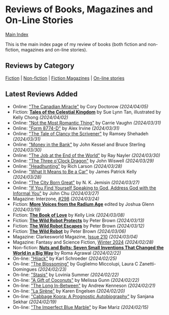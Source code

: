 # Reviews of Books, Magazines and On-Line Stories

[Main Index](../README.md)

This is the main index page of my review of books (both fiction and non-fiction, magazines and on-line stories).

## Reviews by Category

[Fiction](fiction/README.md) | [Non-fiction](nonfiction/README.md) | [Fiction Magazines](magazines/README.md) | [On-line stories](online/README.md)

## Latest Reviews Added
- Online: ["The Canadian Miracle"](online/2024/20240405-CanadianMiracle.md) by Cory Doctorow *(2024/04/05)*
- Fiction: [**Tales of the Celestial Kingdom**](fiction/2024/20240402-TalesCelestialKingdom.md) by Sue Lynn Tan, illustrated by Kelly Chong *(2024/04/02)*
- Online: ["Not the Most Romantic Thing"](online/2024/20240331-NotMostRomanticThing.md) by Carrie Vaughn *(2024/03/31)*
- Online: ["Form 8774-D"](online/2024/20240331-Form8774D.md) by Alex Irvine *(2024/03/31)*
- Online: ["The Tale of Clancy the Scrivener"](online/2024/20240331-ClancyScrivener.md) by Ramsey Shehadeh *(2024/03/31)*
- Online: ["Money in the Bank"](online/2024/20240330-MoneyBank.md) by John Kessel and Bruce Sterling *(2024/03/30)*
- Online: ["The Job at the End of the World"](online/2024/20240330-JobEndWorld.md) by Ray Nayler *(2024/03/30)*
- Online: ["The Three o'Clock Dragon"](online/2024/20240329-ThreeOClockDragon.md) by John Wiswell *(2024/03/29)*
- Online: ["Headhunting"](online/2024/20240328-Headhunting.md) by Rich Larson *(2024/03/28)*
- Online: ["What It Means to Be a Car"](online/2024/20240328-MeansToBeACar.md) by James Patrick Kelly *(2024/03/28)*
- Online: ["The City Born Great"](online/2024/20240327-CityBornGreat.md) by N. K. Jemisin *(2024/03/27)*
- Online: ["If You Find Yourself Speaking to God, Address God with the Informal You"](online/2024/20240327-SpeakingToGodInformalYou.md) by John Chu *(2024/03/27)*
- Magazine: Interzone, [#298](magazines/Interzone/20240324-Interzone298.md) *(2024/03/24)*
- Fiction: [**More Voices from the Radium Age**](fiction/2024/20240319-MoveVoicesRadiumAge.md) edited by Joshua Glenn *(2024/03/19)*
- Fiction: [**The Book of Love**](fiction/2024/20240308-BookLove.md) by Kelly Link *(2024/03/08)*
- Fiction: [**The Wild Robot Protects**](fiction/2024/20240313-WildRobotProtects.md) by Peter Brown *(2024/03/13)*
- Fiction: [**The Wild Robot Escapes**](fiction/2024/20240312-WildRobotEscapes.md) by Peter Brown *(2024/03/12)*
- Fiction: [**The Wild Robot**](fiction/2024/20240306-WildRobot.md) by Peter Brown *(2024/03/06)*
- Magazine: Clarkesworld Magazine, [Issue 210](magazines/Clarkesworld/20240304-Clarkesworld210.md) *(2024/03/04)*
- Magazine: Fantasy and Science Fiction, [Winter 2024](magazines/FantasyAndScienceFiction/20240228-FSF202401.md) *(2024/02/28)*
- Non-fiction: [**Nuts and Bolts: Seven Small Inventions That Changed the World in a Big Way**](nonfiction/2024/20240222-NutsBolts.md) by Roma Agrawal *(2024/02/22)*
- On-line: ["Hijack"](online/2024/20240225-Hijack.md) by Karl Schroeder *(2024/02/25)*
- On-line: ["The Blossoming"](online/2024/20240223-Blossoming.md) by Guglielmo Miccolupi, Laura C Zanetti-Domingues *(2024/02/23)*
- On-line: ["Stasis"](online/2024/20240222-Statis.md) by Lovinia Summer *(2024/02/22)*
- On-line: ["A Gift of Coconuts"](online/2024/20240222-GiftCoconuts.md) by Melissa Gunn *(2024/02/22)*
- On-line: ["The Long In-Between"](online/2024/20240221-LongInBetween.md) by Andrew Kenneson *(2024/02/21)*
- On-line: ["La Sirène"](online/2024/20240220-LaSirene.md) by Karen Engelsen *(2024/02/20)*
- On-line: ["Cabbage Koora: A Prognostic Autobiography"](online/2024/20240219-CabbageKoora.md) by Sanjana Sekhar *(2024/02/19)*
- On-line: ["The Imperfect Blue Marble"](online/2024/20240215-ImperfectBlueMarble.md) by Rae Mariz *(2024/02/15)*
